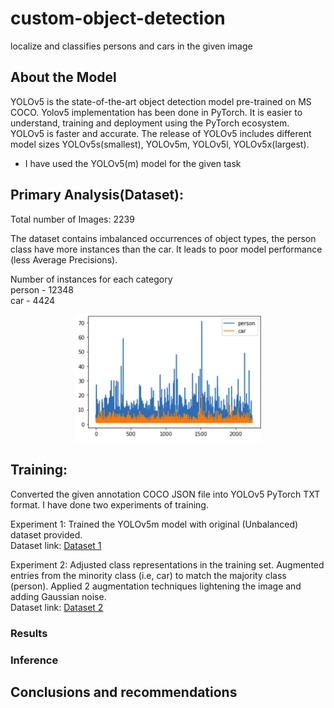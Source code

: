 # custom-object-detection
localize and classifies persons and cars in the given image

## About the Model

YOLOv5 is the state-of-the-art object detection model pre-trained on MS COCO. Yolov5 implementation has been done in PyTorch. It is easier to understand, training and deployment using the PyTorch ecosystem. YOLOv5 is faster and accurate. The release of YOLOv5 includes different model sizes YOLOv5s(smallest), YOLOv5m, YOLOv5l, YOLOv5x(largest). 
* I have used the YOLOv5(m) model for the given task

## Primary Analysis(Dataset):

Total number of Images: 2239

The dataset contains imbalanced occurrences of object types, the person class have more instances than the car. It leads to poor model performance (less Average Precisions).

Number of instances for each category
<br>person -  12348
<br>car    -   4424

<p align="center">
  <img src="https://github.com/saikumarmalla/custom-object-detection/blob/main/screenshots/data.png" width="300" title="classwise instances">
</p>

## Training:
Converted the given annotation COCO JSON file into YOLOv5 PyTorch TXT format. I have done two experiments of training.

Experiment 1:
Trained the YOLOv5m model with original (Unbalanced) dataset provided. <br>
Dataset link: [Dataset 1](https://drive.google.com/drive/folders/1h3Sp2UufIY_bDePTHPNjSWav8t2wMdH-?usp=sharing)

Experiment 2:
Adjusted class representations in the training set. Augmented entries from the minority class (i.e, car) to match the majority class (person). Applied 2 augmentation techniques lightening the image and adding Gaussian noise. <br>
Dataset link: [Dataset 2](https://drive.google.com/drive/folders/1CKkfcVkkF5T-M3GqyADCpjHRoMbWETag?usp=sharing)

### Results


### Inference


## Conclusions and recommendations



